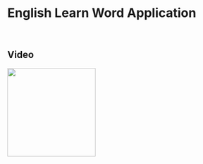 # English Learn Word Application

<br>

## Video
<img width=200 src="https://user-images.githubusercontent.com/73075252/188329825-acbdd189-a964-4af3-a358-1485bd665d81.gif">
